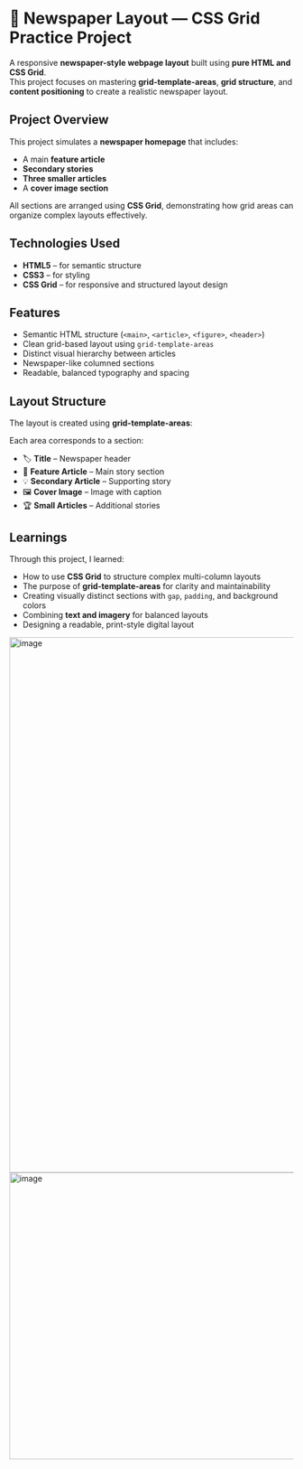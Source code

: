 # 📰 Newspaper Layout — CSS Grid Practice Project  

A responsive **newspaper-style webpage layout** built using **pure HTML and CSS Grid**.  
This project focuses on mastering **grid-template-areas**, **grid structure**, and **content positioning** to create a realistic newspaper layout.

## Project Overview  

This project simulates a **newspaper homepage** that includes:  
- A main **feature article**  
- **Secondary stories**  
- **Three smaller articles**  
- A **cover image section**  

All sections are arranged using **CSS Grid**, demonstrating how grid areas can organize complex layouts effectively.

## Technologies Used  

- **HTML5** – for semantic structure  
- **CSS3** – for styling  
- **CSS Grid** – for responsive and structured layout design  


## Features  

- Semantic HTML structure (`<main>`, `<article>`, `<figure>`, `<header>`)  
- Clean grid-based layout using `grid-template-areas`  
- Distinct visual hierarchy between articles  
- Newspaper-like columned sections  
- Readable, balanced typography and spacing  


## Layout Structure  

The layout is created using **grid-template-areas**:

Each area corresponds to a section:  
- 🏷️ **Title** – Newspaper header  
- 📰 **Feature Article** – Main story section  
- 💡 **Secondary Article** – Supporting story  
- 🖼️ **Cover Image** – Image with caption  
- 🏆 **Small Articles** – Additional stories  


## Learnings  

Through this project, I learned:  
- How to use **CSS Grid** to structure complex multi-column layouts  
- The purpose of **grid-template-areas** for clarity and maintainability  
- Creating visually distinct sections with `gap`, `padding`, and background colors  
- Combining **text and imagery** for balanced layouts  
- Designing a readable, print-style digital layout  



<img width="1899" height="948" alt="image" src="https://github.com/user-attachments/assets/0a60cb10-f716-43f5-b90f-68222ca2a06e" />
<img width="1903" height="508" alt="image" src="https://github.com/user-attachments/assets/0d2d48fd-6ab7-458c-8250-9efcddd7fee8" />

